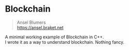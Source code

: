 # Blockchain

> Ansel Blumers  
> https://ansel.braket.net



A minimal working example of Blockchain in C++.  
I wrote it as a way to understand blockchain. Nothing fancy.
